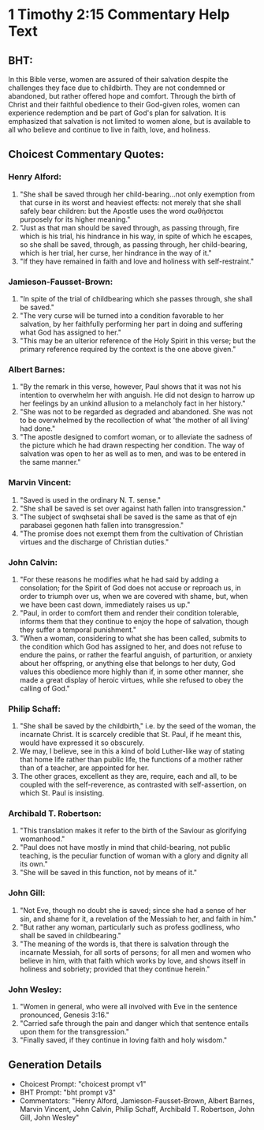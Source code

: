 # 1 Timothy 2:15 Commentary Help Text

## BHT:
In this Bible verse, women are assured of their salvation despite the challenges they face due to childbirth. They are not condemned or abandoned, but rather offered hope and comfort. Through the birth of Christ and their faithful obedience to their God-given roles, women can experience redemption and be part of God's plan for salvation. It is emphasized that salvation is not limited to women alone, but is available to all who believe and continue to live in faith, love, and holiness.

## Choicest Commentary Quotes:
### Henry Alford:
1. "She shall be saved through her child-bearing...not only exemption from that curse in its worst and heaviest effects: not merely that she shall safely bear children: but the Apostle uses the word σωθήσεται purposely for its higher meaning." 
2. "Just as that man should be saved through, as passing through, fire which is his trial, his hindrance in his way, in spite of which he escapes, so she shall be saved, through, as passing through, her child-bearing, which is her trial, her curse, her hindrance in the way of it."
3. "If they have remained in faith and love and holiness with self-restraint."

### Jamieson-Fausset-Brown:
1. "In spite of the trial of childbearing which she passes through, she shall be saved."
2. "The very curse will be turned into a condition favorable to her salvation, by her faithfully performing her part in doing and suffering what God has assigned to her."
3. "This may be an ulterior reference of the Holy Spirit in this verse; but the primary reference required by the context is the one above given."

### Albert Barnes:
1. "By the remark in this verse, however, Paul shows that it was not his intention to overwhelm her with anguish. He did not design to harrow up her feelings by an unkind allusion to a melancholy fact in her history."
2. "She was not to be regarded as degraded and abandoned. She was not to be overwhelmed by the recollection of what 'the mother of all living' had done."
3. "The apostle designed to comfort woman, or to alleviate the sadness of the picture which he had drawn respecting her condition. The way of salvation was open to her as well as to men, and was to be entered in the same manner."

### Marvin Vincent:
1) "Saved is used in the ordinary N. T. sense."
2) "She shall be saved is set over against hath fallen into transgression."
3) "The subject of swqhsetai shall be saved is the same as that of ejn parabasei gegonen hath fallen into transgression."
4) "The promise does not exempt them from the cultivation of Christian virtues and the discharge of Christian duties."

### John Calvin:
1. "For these reasons he modifies what he had said by adding a consolation; for the Spirit of God does not accuse or reproach us, in order to triumph over us, when we are covered with shame, but, when we have been cast down, immediately raises us up." 
2. "Paul, in order to comfort them and render their condition tolerable, informs them that they continue to enjoy the hope of salvation, though they suffer a temporal punishment."
3. "When a woman, considering to what she has been called, submits to the condition which God has assigned to her, and does not refuse to endure the pains, or rather the fearful anguish, of parturition, or anxiety about her offspring, or anything else that belongs to her duty, God values this obedience more highly than if, in some other manner, she made a great display of heroic virtues, while she refused to obey the calling of God."

### Philip Schaff:
1. "She shall be saved by the childbirth," i.e. by the seed of the woman, the incarnate Christ. It is scarcely credible that St. Paul, if he meant this, would have expressed it so obscurely.
2. We may, I believe, see in this a kind of bold Luther-like way of stating that home life rather than public life, the functions of a mother rather than of a teacher, are appointed for her.
3. The other graces, excellent as they are, require, each and all, to be coupled with the self-reverence, as contrasted with self-assertion, on which St. Paul is insisting.

### Archibald T. Robertson:
1. "This translation makes it refer to the birth of the Saviour as glorifying womanhood."
2. "Paul does not have mostly in mind that child-bearing, not public teaching, is the peculiar function of woman with a glory and dignity all its own."
3. "She will be saved in this function, not by means of it."

### John Gill:
1. "Not Eve, though no doubt she is saved; since she had a sense of her sin, and shame for it, a revelation of the Messiah to her, and faith in him."
2. "But rather any woman, particularly such as profess godliness, who shall be saved in childbearing."
3. "The meaning of the words is, that there is salvation through the incarnate Messiah, for all sorts of persons; for all men and women who believe in him, with that faith which works by love, and shows itself in holiness and sobriety; provided that they continue herein."

### John Wesley:
1. "Women in general, who were all involved with Eve in the sentence pronounced, Genesis 3:16."
2. "Carried safe through the pain and danger which that sentence entails upon them for the transgression."
3. "Finally saved, if they continue in loving faith and holy wisdom."


## Generation Details
- Choicest Prompt: "choicest prompt v1"
- BHT Prompt: "bht prompt v3"
- Commentators: "Henry Alford, Jamieson-Fausset-Brown, Albert Barnes, Marvin Vincent, John Calvin, Philip Schaff, Archibald T. Robertson, John Gill, John Wesley"
